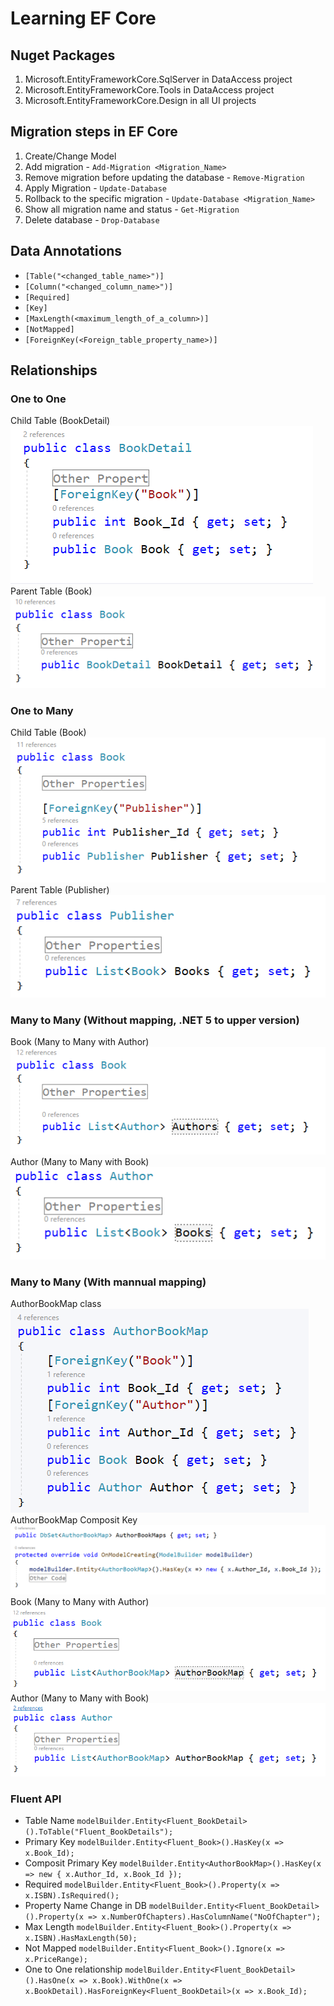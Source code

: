 # Learning EF Core

## Nuget Packages

1. Microsoft.EntityFrameworkCore.SqlServer in DataAccess project
2. Microsoft.EntityFrameworkCore.Tools in DataAccess project
3. Microsoft.EntityFrameworkCore.Design in all UI projects

## Migration steps in EF Core

1. Create/Change Model
2. Add migration - ``Add-Migration <Migration_Name>``
3. Remove migration before updating the database - ``Remove-Migration``
4. Apply Migration - ``Update-Database``
5. Rollback to the specific migration - ``Update-Database <Migration_Name>`` 
6. Show all migration name and status - ``Get-Migration``
7. Delete database - ``Drop-Database``

## Data Annotations

- ``[Table("<changed_table_name>")]``
- ``[Column("<changed_column_name>")]``
- ``[Required]``
- ``[Key]``
- ``[MaxLength(<maximum_length_of_a_column>)]``
- ``[NotMapped]``
- ``[ForeignKey(<Foreign_table_property_name>)]``

## Relationships

### One to One

Child Table  (BookDetail)  
![BookDetail (Child to Book)](Screenshots/BookDetail%20(Child%20to%20Book).png)  
Parent Table (Book)  
![Book (Parent to BookDetail)](Screenshots/Book%20(Parent%20to%20BookDetail).png)   

### One to Many  

Child Table  (Book)  
![Book (Child to Publisher)](Screenshots/Book%20(Child%20to%20Publisher).png)  
Parent Table (Publisher)  
![Publisher (Parent to Book)](Screenshots/Publisher%20(Parent%20to%20Book).png)   

### Many to Many (Without mapping, .NET 5 to upper version)  

Book (Many to Many with Author)  
![Book (Many to Many with Author)](Screenshots/Book%20(Many%20to%20Many%20with%20Author)%201.PNG)  
Author (Many to Many with Book)  
![Author (Many to Many with Book)](Screenshots/Author%20(Many%20to%20Many%20with%20Book)%201.PNG)  

### Many to Many (With mannual mapping)  

AuthorBookMap class  
![AuthorBookMap](Screenshots/AuthorBookMap.png)  
AuthorBookMap Composit Key  
![AuthorBookMapCompositKey](Screenshots/AuthorBookMapCompositKey.PNG)  
Book (Many to Many with Author)  
![Book (Many to Many with Author)](Screenshots/Book%20(Many%20to%20Many%20with%20Author)%202.PNG)  
Author (Many to Many with Book)  
![Author (Many to Many with Book)](Screenshots/Author%20(Many%20to%20Many%20with%20Book)%202.PNG)    

### Fluent API  

- Table Name ``modelBuilder.Entity<Fluent_BookDetail>().ToTable("Fluent_BookDetails");``
- Primary Key ``modelBuilder.Entity<Fluent_Book>().HasKey(x => x.Book_Id);``
- Composit Primary Key ``modelBuilder.Entity<AuthorBookMap>().HasKey(x => new { x.Author_Id, x.Book_Id });``
- Required ``modelBuilder.Entity<Fluent_Book>().Property(x => x.ISBN).IsRequired();``
- Property Name Change in DB ``modelBuilder.Entity<Fluent_BookDetail>().Property(x => x.NumberOfChapters).HasColumnName("NoOfChapter");``
- Max Length ``modelBuilder.Entity<Fluent_Book>().Property(x => x.ISBN).HasMaxLength(50);``
- Not Mapped ``modelBuilder.Entity<Fluent_Book>().Ignore(x => x.PriceRange);``
- One to One relationship ``modelBuilder.Entity<Fluent_BookDetail>().HasOne(x => x.Book).WithOne(x => x.BookDetail).HasForeignKey<Fluent_BookDetail>(x => x.Book_Id);``